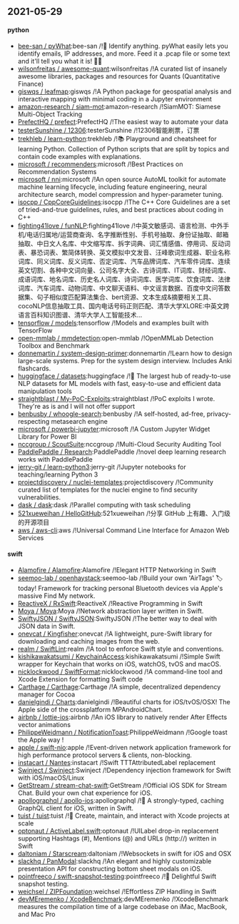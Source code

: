 ## 2021-05-29

#### python
* [bee-san / pyWhat](https://github.com/bee-san/pyWhat):bee-san /!🐸
Identify anything. pyWhat easily lets you identify emails, IP addresses, and more. Feed it a .pcap file or some text and it'll tell you what it is!
🧙‍♀️
* [wilsonfreitas / awesome-quant](https://github.com/wilsonfreitas/awesome-quant):wilsonfreitas /!A curated list of insanely awesome libraries, packages and resources for Quants (Quantitative Finance)
* [giswqs / leafmap](https://github.com/giswqs/leafmap):giswqs /!A Python package for geospatial analysis and interactive mapping with minimal coding in a Jupyter environment
* [amazon-research / siam-mot](https://github.com/amazon-research/siam-mot):amazon-research /!SiamMOT: Siamese Multi-Object Tracking
* [PrefectHQ / prefect](https://github.com/PrefectHQ/prefect):PrefectHQ /!The easiest way to automate your data
* [testerSunshine / 12306](https://github.com/testerSunshine/12306):testerSunshine /!12306智能刷票，订票
* [trekhleb / learn-python](https://github.com/trekhleb/learn-python):trekhleb /!📚
Playground and cheatsheet for learning Python. Collection of Python scripts that are split by topics and contain code examples with explanations.
* [microsoft / recommenders](https://github.com/microsoft/recommenders):microsoft /!Best Practices on Recommendation Systems
* [microsoft / nni](https://github.com/microsoft/nni):microsoft /!An open source AutoML toolkit for automate machine learning lifecycle, including feature engineering, neural architecture search, model compression and hyper-parameter tuning.
* [isocpp / CppCoreGuidelines](https://github.com/isocpp/CppCoreGuidelines):isocpp /!The C++ Core Guidelines are a set of tried-and-true guidelines, rules, and best practices about coding in C++
* [fighting41love / funNLP](https://github.com/fighting41love/funNLP):fighting41love /!中英文敏感词、语言检测、中外手机/电话归属地/运营商查询、名字推断性别、手机号抽取、身份证抽取、邮箱抽取、中日文人名库、中文缩写库、拆字词典、词汇情感值、停用词、反动词表、暴恐词表、繁简体转换、英文模拟中文发音、汪峰歌词生成器、职业名称词库、同义词库、反义词库、否定词库、汽车品牌词库、汽车零件词库、连续英文切割、各种中文词向量、公司名字大全、古诗词库、IT词库、财经词库、成语词库、地名词库、历史名人词库、诗词词库、医学词库、饮食词库、法律词库、汽车词库、动物词库、中文聊天语料、中文谣言数据、百度中文问答数据集、句子相似度匹配算法集合、bert资源、文本生成&摘要相关工具、cocoNLP信息抽取工具、国内电话号码正则匹配、清华大学XLORE:中英文跨语言百科知识图谱、清华大学人工智能技术…
* [tensorflow / models](https://github.com/tensorflow/models):tensorflow /!Models and examples built with TensorFlow
* [open-mmlab / mmdetection](https://github.com/open-mmlab/mmdetection):open-mmlab /!OpenMMLab Detection Toolbox and Benchmark
* [donnemartin / system-design-primer](https://github.com/donnemartin/system-design-primer):donnemartin /!Learn how to design large-scale systems. Prep for the system design interview. Includes Anki flashcards.
* [huggingface / datasets](https://github.com/huggingface/datasets):huggingface /!🤗
The largest hub of ready-to-use NLP datasets for ML models with fast, easy-to-use and efficient data manipulation tools
* [straightblast / My-PoC-Exploits](https://github.com/straightblast/My-PoC-Exploits):straightblast /!PoC exploits I wrote. They're as is and I will not offer support
* [benbusby / whoogle-search](https://github.com/benbusby/whoogle-search):benbusby /!A self-hosted, ad-free, privacy-respecting metasearch engine
* [microsoft / powerbi-jupyter](https://github.com/microsoft/powerbi-jupyter):microsoft /!A Custom Jupyter Widget Library for Power BI
* [nccgroup / ScoutSuite](https://github.com/nccgroup/ScoutSuite):nccgroup /!Multi-Cloud Security Auditing Tool
* [PaddlePaddle / Research](https://github.com/PaddlePaddle/Research):PaddlePaddle /!novel deep learning research works with PaddlePaddle
* [jerry-git / learn-python3](https://github.com/jerry-git/learn-python3):jerry-git /!Jupyter notebooks for teaching/learning Python 3
* [projectdiscovery / nuclei-templates](https://github.com/projectdiscovery/nuclei-templates):projectdiscovery /!Community curated list of templates for the nuclei engine to find security vulnerabilities.
* [dask / dask](https://github.com/dask/dask):dask /!Parallel computing with task scheduling
* [521xueweihan / HelloGitHub](https://github.com/521xueweihan/HelloGitHub):521xueweihan /!分享 GitHub 上有趣、入门级的开源项目
* [aws / aws-cli](https://github.com/aws/aws-cli):aws /!Universal Command Line Interface for Amazon Web Services

#### swift
* [Alamofire / Alamofire](https://github.com/Alamofire/Alamofire):Alamofire /!Elegant HTTP Networking in Swift
* [seemoo-lab / openhaystack](https://github.com/seemoo-lab/openhaystack):seemoo-lab /!Build your own 'AirTags'
🏷
today! Framework for tracking personal Bluetooth devices via Apple's massive Find My network.
* [ReactiveX / RxSwift](https://github.com/ReactiveX/RxSwift):ReactiveX /!Reactive Programming in Swift
* [Moya / Moya](https://github.com/Moya/Moya):Moya /!Network abstraction layer written in Swift.
* [SwiftyJSON / SwiftyJSON](https://github.com/SwiftyJSON/SwiftyJSON):SwiftyJSON /!The better way to deal with JSON data in Swift.
* [onevcat / Kingfisher](https://github.com/onevcat/Kingfisher):onevcat /!A lightweight, pure-Swift library for downloading and caching images from the web.
* [realm / SwiftLint](https://github.com/realm/SwiftLint):realm /!A tool to enforce Swift style and conventions.
* [kishikawakatsumi / KeychainAccess](https://github.com/kishikawakatsumi/KeychainAccess):kishikawakatsumi /!Simple Swift wrapper for Keychain that works on iOS, watchOS, tvOS and macOS.
* [nicklockwood / SwiftFormat](https://github.com/nicklockwood/SwiftFormat):nicklockwood /!A command-line tool and Xcode Extension for formatting Swift code
* [Carthage / Carthage](https://github.com/Carthage/Carthage):Carthage /!A simple, decentralized dependency manager for Cocoa
* [danielgindi / Charts](https://github.com/danielgindi/Charts):danielgindi /!Beautiful charts for iOS/tvOS/OSX! The Apple side of the crossplatform MPAndroidChart.
* [airbnb / lottie-ios](https://github.com/airbnb/lottie-ios):airbnb /!An iOS library to natively render After Effects vector animations
* [PhilippeWeidmann / NotificationToast](https://github.com/PhilippeWeidmann/NotificationToast):PhilippeWeidmann /!Google toast the Apple way !
* [apple / swift-nio](https://github.com/apple/swift-nio):apple /!Event-driven network application framework for high performance protocol servers & clients, non-blocking.
* [instacart / Nantes](https://github.com/instacart/Nantes):instacart /!Swift TTTAttributedLabel replacement
* [Swinject / Swinject](https://github.com/Swinject/Swinject):Swinject /!Dependency injection framework for Swift with iOS/macOS/Linux
* [GetStream / stream-chat-swift](https://github.com/GetStream/stream-chat-swift):GetStream /!Official iOS SDK for Stream Chat. Build your own chat experience for iOS.
* [apollographql / apollo-ios](https://github.com/apollographql/apollo-ios):apollographql /!📱
A strongly-typed, caching GraphQL client for iOS, written in Swift.
* [tuist / tuist](https://github.com/tuist/tuist):tuist /!🚀
Create, maintain, and interact with Xcode projects at scale
* [optonaut / ActiveLabel.swift](https://github.com/optonaut/ActiveLabel.swift):optonaut /!UILabel drop-in replacement supporting Hashtags (#), Mentions (@) and URLs (http://) written in Swift
* [daltoniam / Starscream](https://github.com/daltoniam/Starscream):daltoniam /!Websockets in swift for iOS and OSX
* [slackhq / PanModal](https://github.com/slackhq/PanModal):slackhq /!An elegant and highly customizable presentation API for constructing bottom sheet modals on iOS.
* [pointfreeco / swift-snapshot-testing](https://github.com/pointfreeco/swift-snapshot-testing):pointfreeco /!📸
Delightful Swift snapshot testing.
* [weichsel / ZIPFoundation](https://github.com/weichsel/ZIPFoundation):weichsel /!Effortless ZIP Handling in Swift
* [devMEremenko / XcodeBenchmark](https://github.com/devMEremenko/XcodeBenchmark):devMEremenko /!XcodeBenchmark measures the compilation time of a large codebase on iMac, MacBook, and Mac Pro
